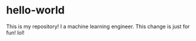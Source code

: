 # hello-world
This is my repository!
I a machine learning engineer.
This change is just for fun! lol!

